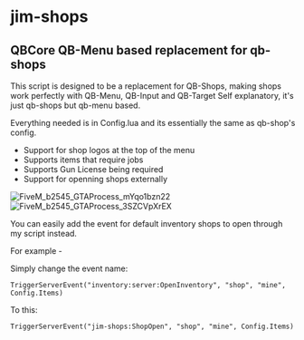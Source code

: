 # jim-shops
## QBCore QB-Menu based replacement for qb-shops


This script is designed to be a replacement for QB-Shops, making shops work perfectly with QB-Menu, QB-Input and QB-Target
Self explanatory, it's just qb-shops but qb-menu based.

Everything needed is in Config.lua and its essentially the same as qb-shop's config.

- Support for shop logos at the top of the menu
- Supports items that require jobs
- Supports Gun License being required
- Support for openning shops externally

![FiveM_b2545_GTAProcess_mYqo1bzn22](https://user-images.githubusercontent.com/1885302/160259437-e691b884-a707-422d-bbda-e86ecc5d3d50.jpg)
![FiveM_b2545_GTAProcess_3SZCVpXrEX](https://user-images.githubusercontent.com/1885302/160259455-0bbe9705-8469-41fb-bd5b-a6388cdc5392.jpg)


You can easily add the event for default inventory shops to open through my script instead.

For example -

Simply change the event name:

```TriggerServerEvent("inventory:server:OpenInventory", "shop", "mine", Config.Items)```

To this:

```TriggerServerEvent("jim-shops:ShopOpen", "shop", "mine", Config.Items)```
